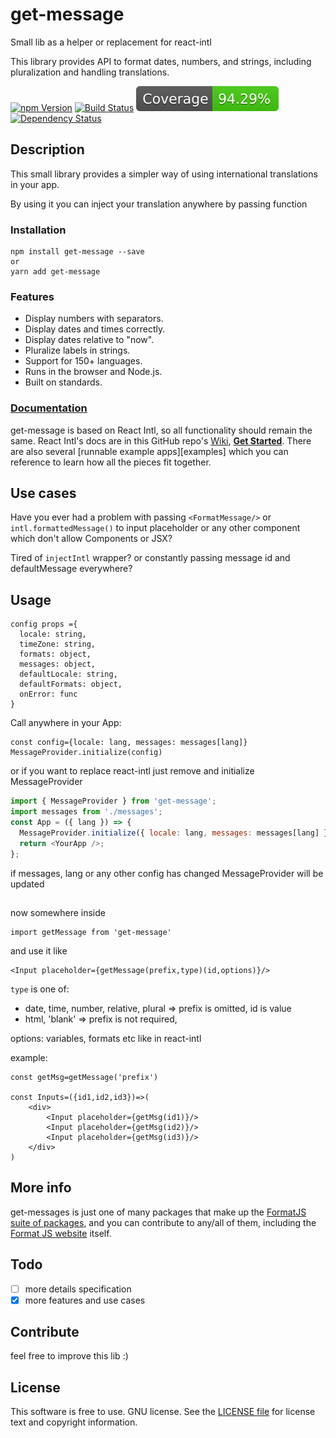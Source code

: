 # get-message

Small lib as a helper or replacement for react-intl

This library provides API to format dates, numbers, and strings, including pluralization and handling translations.

[![npm Version][npm-badge]][npm]
[![Build Status][travis-badge]][travis]
![Coverage functions][coverage-badge-green]
[![Dependency Status][david-badge]][david]

## Description

This small library provides a simpler way of using international translations in your app.

By using it you can inject your translation anywhere by passing function

### Installation

```npm
npm install get-message --save
or
yarn add get-message
```

### Features

- Display numbers with separators.
- Display dates and times correctly.
- Display dates relative to "now".
- Pluralize labels in strings.
- Support for 150+ languages.
- Runs in the browser and Node.js.
- Built on standards.

### [Documentation][]

get-message is based on React Intl, so all functionality should remain the same.
React Intl's docs are in this GitHub repo's [Wiki][documentation], [**Get Started**][getting started]. There are also several [runnable example apps][examples] which you can reference to learn how all the pieces fit together.

## Use cases

Have you ever had a problem with passing `<FormatMessage/>` or `intl.formattedMessage()`
to input placeholder or any other component which don't allow Components or JSX?

Tired of `injectIntl` wrapper? or constantly passing message id and defaultMessage everywhere?

## Usage

```
config props ={
  locale: string,
  timeZone: string,
  formats: object,
  messages: object,
  defaultLocale: string,
  defaultFormats: object,
  onError: func
}
```

Call anywhere in your App:

```
const config={locale: lang, messages: messages[lang]}
MessageProvider.initialize(config)
```

or if you want to replace react-intl just remove <IntlProvider/> and initialize MessageProvider

```js
import { MessageProvider } from 'get-message';
import messages from './messages';
const App = ({ lang }) => {
  MessageProvider.initialize({ locale: lang, messages: messages[lang] });
  return <YourApp />;
};
```

if messages, lang or any other config has changed MessageProvider will be updated

##

now somewhere inside <YourApp/>

```
import getMessage from 'get-message'
```

and use it like

```
<Input placeholder={getMessage(prefix,type)(id,options)}/>
```

`type` is one of:

- date, time, number, relative, plural => prefix is omitted, id is value
- html, 'blank' => prefix is not required,

options: variables, formats etc like in react-intl

example:

```
const getMsg=getMessage('prefix')

const Inputs=({id1,id2,id3})=>(
    <div>
        <Input placeholder={getMsg(id1)}/>
        <Input placeholder={getMsg(id2)}/>
        <Input placeholder={getMsg(id3)}/>
    </div>
)
```

## More info

get-messages is just one of many packages that make up the [FormatJS suite of packages][formatjs github], and you can contribute to any/all of them, including the [Format JS website][formatjs] itself.

## Todo

- [ ] more details specification
- [x] more features and use cases

## Contribute

feel free to improve this lib :)

## License

This software is free to use. GNU license.
See the [LICENSE file][] for license text and copyright information.

[npm]: https://www.npmjs.org/package/get-message
[npm-badge]: https://img.shields.io/npm/v/get-message.svg?style=flat-square
[coverage-badge-green]: badge-functions.svg
[david]: https://david-dm.org/acodexm/get-message
[david-badge]: https://img.shields.io/david/acodexm/get-message.svg?style=flat-square
[travis]: https://travis-ci.org/acodexm/get-message
[travis-badge]: https://img.shields.io/travis/acodexm/get-message/master.svg?style=flat-square
[formatjs]: http://formatjs.io/
[formatjs github]: http://formatjs.io/github/
[documentation]: https://github.com/yahoo/react-intl/wiki
[getting started]: https://github.com/yahoo/react-intl/wiki#getting-started
[contributing]: https://github.com/acodexm/get-message/blob/master/CONTRIBUTING.md
[license file]: https://github.com/acodexm/get-message/blob/master/LICENSE.md
